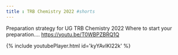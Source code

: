 ```yaml
---
title : TRB Chemistry 2022 #shorts
---
```


Preparation strategy for UG TRB Chemistry 2022
Where to start your preparation....
https://youtu.be/T0WBPZBRQ1Q



{% include youtubePlayer.html id='kyYAvIKI22k' %}
